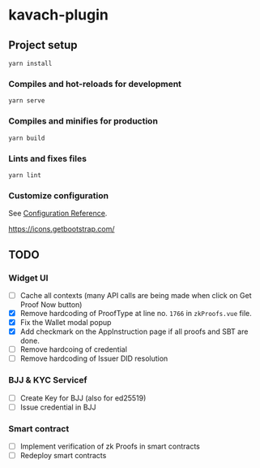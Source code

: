 # kavach-plugin

## Project setup

```
yarn install
```

### Compiles and hot-reloads for development

```
yarn serve
```

### Compiles and minifies for production

```
yarn build
```

### Lints and fixes files

```
yarn lint
```

### Customize configuration

See [Configuration Reference](https://cli.vuejs.org/config/).

https://icons.getbootstrap.com/

## TODO

### Widget UI

- [ ] Cache all contexts (many API calls are being made when click on Get Proof Now button)
- [x] Remove hardcoding of ProofType at line no. `1766` in `zkProofs.vue` file.
- [x] Fix the Wallet modal popup
- [x] Add checkmark on the AppInstruction page if all proofs and SBT are done.
- [ ] Remove hardcoing of credential
- [ ] Remove hardcoding of Issuer DID resolution

### BJJ & KYC Servicef

- [ ] Create Key for BJJ (also for ed25519)
- [ ] Issue credential in BJJ

### Smart contract

- [ ] Implement verification of zk Proofs in smart contracts
- [ ] Redeploy smart contracts
